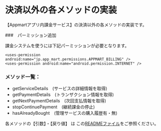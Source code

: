 決済以外の各メソッドの実装 
======================

【Appmartアプリ内課金サービス】の決済以外の各メソッドの実装です。

###　パーミッション追加

課金システムを使うには下記パーミッションが必要となります。

```
<uses-permission android:name="jp.app_mart.permissions.APPMART_BILLING" />
<uses-permission android:name="android.permission.INTERNET" />
```



### メソッド一覧：

 *  getServiceDetails　(サービスの詳細情報を取得)
 *  getPaymentDetails　(トランザクション情報を取得)
 *  getNextPaymentDetails　(次回支払情報を取得)
 *  stopContinuePayment　(継続課金の停止)
 *  hasAlreadyBought　(管理サービスの購入履歴有・無)
 

各メソッドの【引数】・【戻り値】 は この[READMEファイル](https://github.com/info-appmart/inBillingSampleOnePage/blob/master/README.md#%E3%83%AA%E3%83%95%E3%82%A1%E3%83%AC%E3%83%B3%E3%82%B9)をご参照ください。
 
